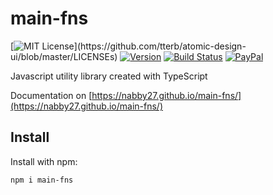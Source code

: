 # main-fns

[![MIT License](https://img.shields.io/apm/l/atomic-design-ui.svg?)](https://github.com/tterb/atomic-design-ui/blob/master/LICENSEs)
 [![Version](https://img.shields.io/npm/v/main-fns.svg?style=flat&label=version)](https://www.npmjs.com/package/main-fns) [![Build Status](https://img.shields.io/github/workflow/status/nabby27/main-fns/Check%20test%20and%20lint/main?label=test)](https://github.com/nabby27/main-fns/workflows/test/badge.svg) [![PayPal](https://img.shields.io/badge/paypal-donate-yellow.svg)](https://www.paypal.com/cgi-bin/webscr?cmd=_donations&business=M57SG9J5RQ6DJ&currency_code=EUR&source=url)  


Javascript utility library created with TypeScript

Documentation on [https://nabby27.github.io/main-fns/](https://nabby27.github.io/main-fns/)

## Install

Install with npm:

```sh
npm i main-fns
```